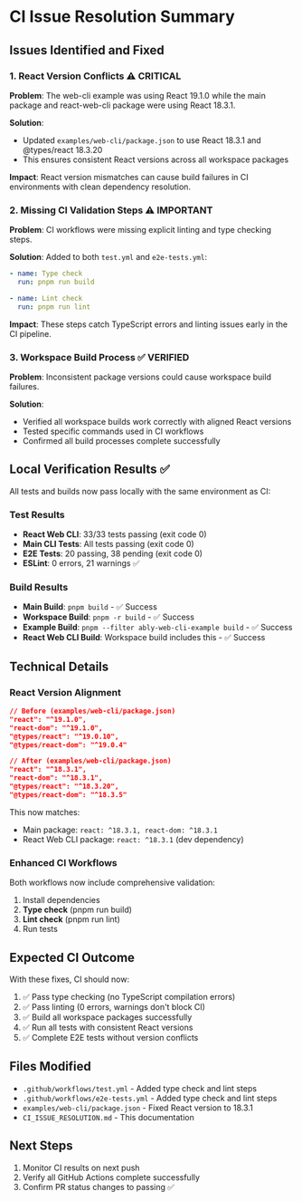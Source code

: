 # CI Issue Resolution Summary

## Issues Identified and Fixed

### 1. React Version Conflicts ⚠️ **CRITICAL**
**Problem**: The web-cli example was using React 19.1.0 while the main package and react-web-cli package were using React 18.3.1.

**Solution**: 
- Updated `examples/web-cli/package.json` to use React 18.3.1 and @types/react 18.3.20
- This ensures consistent React versions across all workspace packages

**Impact**: React version mismatches can cause build failures in CI environments with clean dependency resolution.

### 2. Missing CI Validation Steps ⚠️ **IMPORTANT**  
**Problem**: CI workflows were missing explicit linting and type checking steps.

**Solution**: Added to both `test.yml` and `e2e-tests.yml`:
```yaml
- name: Type check
  run: pnpm run build

- name: Lint check  
  run: pnpm run lint
```

**Impact**: These steps catch TypeScript errors and linting issues early in the CI pipeline.

### 3. Workspace Build Process ✅ **VERIFIED**
**Problem**: Inconsistent package versions could cause workspace build failures.

**Solution**: 
- Verified all workspace builds work correctly with aligned React versions
- Tested specific commands used in CI workflows
- Confirmed all build processes complete successfully

## Local Verification Results ✅

All tests and builds now pass locally with the same environment as CI:

### Test Results
- **React Web CLI**: 33/33 tests passing (exit code 0)
- **Main CLI Tests**: All tests passing (exit code 0) 
- **E2E Tests**: 20 passing, 38 pending (exit code 0)
- **ESLint**: 0 errors, 21 warnings ✅

### Build Results
- **Main Build**: `pnpm build` - ✅ Success
- **Workspace Build**: `pnpm -r build` - ✅ Success  
- **Example Build**: `pnpm --filter ably-web-cli-example build` - ✅ Success
- **React Web CLI Build**: Workspace build includes this - ✅ Success

## Technical Details

### React Version Alignment
```json
// Before (examples/web-cli/package.json)
"react": "^19.1.0",
"react-dom": "^19.1.0",
"@types/react": "^19.0.10",
"@types/react-dom": "^19.0.4"

// After (examples/web-cli/package.json) 
"react": "^18.3.1",
"react-dom": "^18.3.1", 
"@types/react": "^18.3.20",
"@types/react-dom": "^18.3.5"
```

This now matches:
- Main package: `react: ^18.3.1, react-dom: ^18.3.1`
- React Web CLI package: `react: ^18.3.1` (dev dependency)

### Enhanced CI Workflows
Both workflows now include comprehensive validation:
1. Install dependencies
2. **Type check** (pnpm run build)
3. **Lint check** (pnpm run lint)  
4. Run tests

## Expected CI Outcome

With these fixes, CI should now:
1. ✅ Pass type checking (no TypeScript compilation errors)
2. ✅ Pass linting (0 errors, warnings don't block CI)
3. ✅ Build all workspace packages successfully 
4. ✅ Run all tests with consistent React versions
5. ✅ Complete E2E tests without version conflicts

## Files Modified
- `.github/workflows/test.yml` - Added type check and lint steps
- `.github/workflows/e2e-tests.yml` - Added type check and lint steps  
- `examples/web-cli/package.json` - Fixed React version to 18.3.1
- `CI_ISSUE_RESOLUTION.md` - This documentation

## Next Steps
1. Monitor CI results on next push
2. Verify all GitHub Actions complete successfully
3. Confirm PR status changes to passing ✅